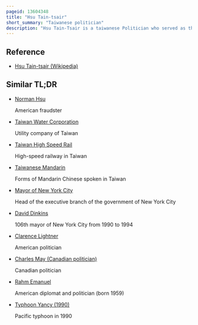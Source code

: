 ```yaml
---
pageid: 13604348
title: "Hsu Tain-tsair"
short_summary: "Taiwanese politician"
description: "Hsu Tain-Tsair is a taiwanese Politician who served as the Mayor of Tainan City from 2001 to 2010. Hsu born in tainan County got his Phd in Economics in the united States where he began participating in the Independence Movement of Taiwan. He was placed on Kuomintang's Blacklist and was not allowed to return to taiwan until 1990."
---
```


## Reference

- [Hsu Tain-tsair (Wikipedia)](https://en.wikipedia.org/?curid=13604348)

## Similar TL;DR

- [Norman Hsu](/tldr/en/norman-hsu)

  American fraudster

- [Taiwan Water Corporation](/tldr/en/taiwan-water-corporation)

  Utility company of Taiwan

- [Taiwan High Speed Rail](/tldr/en/taiwan-high-speed-rail)

  High-speed railway in Taiwan

- [Taiwanese Mandarin](/tldr/en/taiwanese-mandarin)

  Forms of Mandarin Chinese spoken in Taiwan

- [Mayor of New York City](/tldr/en/mayor-of-new-york-city)

  Head of the executive branch of the government of New York City

- [David Dinkins](/tldr/en/david-dinkins)

  106th mayor of New York City from 1990 to 1994

- [Clarence Lightner](/tldr/en/clarence-lightner)

  American politician

- [Charles May (Canadian politician)](/tldr/en/charles-may-canadian-politician)

  Canadian politician

- [Rahm Emanuel](/tldr/en/rahm-emanuel)

  American diplomat and politician (born 1959)

- [Typhoon Yancy (1990)](/tldr/en/typhoon-yancy-1990)

  Pacific typhoon in 1990
